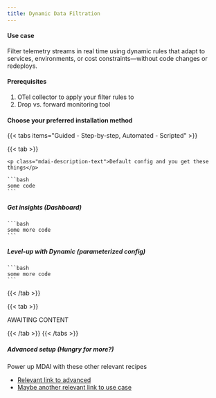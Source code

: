 ```yaml
---
title: Dynamic Data Filtration
---
```


#### Use case

Filter telemetry streams in real time using dynamic rules that adapt to services, environments, or cost constraints—without code changes or redeploys.

#### Prerequisites

1. OTel collector to apply your filter rules to
1. Drop vs. forward monitoring tool

#### Choose your preferred installation method

{{< tabs items="Guided - Step-by-step, Automated - Scripted" >}}

<!-- Tab A -->
  {{< tab >}}

    <p class="mdai-description-text">Default config and you get these things</p>

    ```bash
    some code
    ```

##### Get insights (Dashboard)

    ```bash
    some more code
    ```

##### Level-up with Dynamic (parameterized config)

    ```bash
    some more code
    ```

  {{< /tab >}}

<!-- Tab B -->
  {{< tab >}}

AWAITING CONTENT

  {{< /tab >}}
{{< /tabs >}}

##### Advanced setup (Hungry for more?)
Power up MDAI with these other relevant recipes
- [Relevant link to advanced]()
- [Maybe another relevant link to use case]()